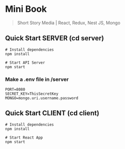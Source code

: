 # Mini Book
> Short Story Media | React, Redux, Nest JS, Mongo

## Quick Start SERVER (cd server)
```
# Install dependencies
npm install

# Start API Server
npm start
```
### Make a .env file in /server
```
PORT=8080
SECRET_KEY=ThisSecretKey
MONGO=mongo.uri.username.password
```

## Quick Start CLIENT (cd client)
```
# Install dependencies
npm install

# Start React App
npm start
```
